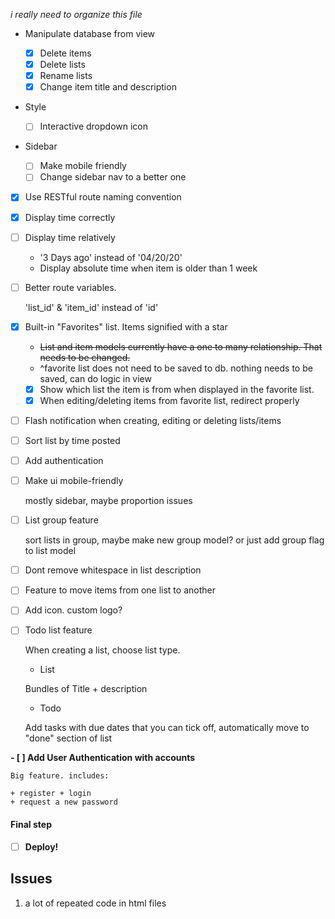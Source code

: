 *i really need to organize this file*

+ Manipulate database from view

    - [x] Delete items
    - [x] Delete lists
    - [x] Rename lists
    - [x] Change item title and description

+ Style

    - [ ] Interactive dropdown icon

+ Sidebar

    - [ ] Make mobile friendly
    - [ ] Change sidebar nav to a better one

- [x] Use RESTful route naming convention
- [x] Display time correctly
- [ ] Display time relatively

    + '3 Days ago' instead of '04/20/20'
    + Display absolute time when item is older than 1 week

- [ ] Better route variables. 

    'list_id' & 'item_id' instead of 'id'

- [x] Built-in "Favorites" list. Items signified with a star

    + ~~List and item models currently have a one to many relationship. That needs to be changed.~~
    + ^favorite list does not need to be saved to db. nothing needs to be saved, can do logic in view
    - [x] Show which list the item is from when displayed in the favorite list.
    - [x] When editing/deleting items from favorite list, redirect properly

- [ ] Flash notification when creating, editing or deleting lists/items
- [ ] Sort list by time posted
- [ ] Add authentication
- [ ] Make ui mobile-friendly

    mostly sidebar, maybe proportion issues

- [ ] List group feature

    sort lists in group, maybe make new group model? or just add group flag to list model

- [ ] Dont remove whitespace in list description
- [ ] Feature to move items from one list to another
- [ ] Add icon. custom logo?
- [ ] Todo list feature

    When creating a list, choose list type.

    + List
	
	Bundles of Title + description

    + Todo
	
	Add tasks with due dates that you can tick off, automatically move to "done" section of list

**- [ ] Add User Authentication with accounts**

    Big feature. includes:

    + register + login
    + request a new password

#### Final step

- [ ] **Deploy!**

## Issues

1. a lot of repeated code in html files
